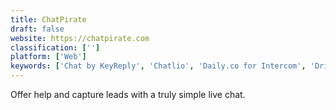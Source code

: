 ```yaml
---
title: ChatPirate
draft: false 
website: https://chatpirate.com
classification: ['']
platform: ['Web']
keywords: ['Chat by KeyReply', 'Chatlio', 'Daily.co for Intercom', 'Drift', 'Drift Conversational Landing Pages', 'Drift for Enterprise', 'Emojics', 'FullStory', 'HappyFox Chat', 'Intercom', 'Landbot', 'Outgrow Chatbots', 'Peek in', 'Pepper', 'SageTalk', 'Scup Care', 'Shopify Ping', 'Tagove', 'Userlike Live Chat', 'Zopim']
---
```

Offer help and capture leads with a truly simple live chat.